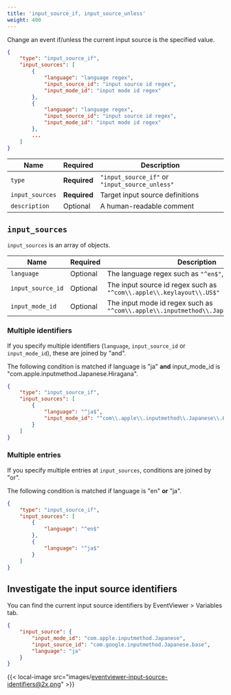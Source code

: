 ```yaml
---
title: 'input_source_if, input_source_unless'
weight: 400
---
```


Change an event if/unless the current input source is the specified value.

```json
{
    "type": "input_source_if",
    "input_sources": [
        {
            "language": "language regex",
            "input_source_id": "input source id regex",
            "input_mode_id": "input mode id regex"
        },
        {
            "language": "language regex",
            "input_source_id": "input source id regex",
            "input_mode_id": "input mode id regex"
        },
        ...
    ]
}
```

| Name            | Required     | Description                                    |
| --------------- | ------------ | ---------------------------------------------- |
| `type`          | **Required** | `"input_source_if"` or `"input_source_unless"` |
| `input_sources` | **Required** | Target input source definitions                |
| `description`   | Optional     | A human-readable comment                       |

## `input_sources`

`input_sources` is an array of objects.

| Name              | Required | Description                                                                           |
| ----------------- | -------- | ------------------------------------------------------------------------------------- |
| `language`        | Optional | The language regex such as `"^en$"`, `"^ja$"`                                         |
| `input_source_id` | Optional | The input source id regex such as `"^com\\.apple\\.keylayout\\.US$"`                  |
| `input_mode_id`   | Optional | The input mode id regex such as `"^com\\.apple\\.inputmethod\\.Japanese\\.Hiragana$"` |

### Multiple identifiers

If you specify multiple identifiers (`language`, `input_source_id` or `input_mode_id`), these are joined by "and".

The following condition is matched if language is "ja" **and** input_mode_id is "com.apple.inputmethod.Japanese.Hiragana".

```json
{
    "type": "input_source_if",
    "input_sources": [
        {
            "language": "^ja$",
            "input_mode_id": "^com\\.apple\\.inputmethod\\.Japanese\\.Hiragana$"
        }
    ]
}
```

### Multiple entries

If you specify multiple entries at `input_sources`, conditions are joined by "or".

The following condition is matched if language is "en" **or** "ja".

```json
{
    "type": "input_source_if",
    "input_sources": [
        {
            "language": "^en$"
        },
        {
            "language": "^ja$"
        }
    ]
}
```

## Investigate the input source identifiers

You can find the current input source identifiers by EventViewer > Variables tab.

```json
{
    "input_source": {
        "input_mode_id": "com.apple.inputmethod.Japanese",
        "input_source_id": "com.google.inputmethod.Japanese.base",
        "language": "ja"
    }
}
```

{{< local-image src="images/eventviewer-input-source-identifiers@2x.png" >}}
